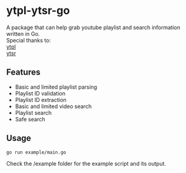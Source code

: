 # ytpl-ytsr-go
A package that can help grab youtube playlist and search information written in Go.  
Special thanks to:  
[ytpl](https://github.com/distubejs/ytpl)  
[ytsr](https://github.com/distubejs/ytsr)  
## Features
- Basic and limited playlist parsing
- Playlist ID validation
- Playlist ID extraction
- Basic and limited video search
- Playlist search
- Safe search
## Usage
```bash 
go run example/main.go  
```   
Check the /example folder for the example script and its output.
